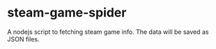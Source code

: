 # steam-game-spider
A nodejs script to fetching steam game info. The data will be saved as JSON files.
